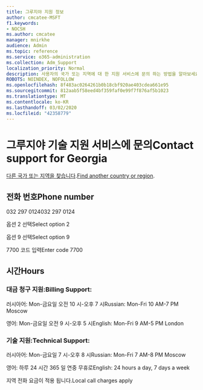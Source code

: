 ```yaml
---
title: 그루지야 지원 정보
author: cmcatee-MSFT
f1.keywords:
- NOCSH
ms.author: cmcatee
manager: mnirkhe
audience: Admin
ms.topic: reference
ms.service: o365-administration
ms.collection: Adm_Support
localization_priority: Normal
description: 사용자의 국가 또는 지역에 대 한 지원 서비스에 문의 하는 방법을 알아보세요.
ROBOTS: NOINDEX, NOFOLLOW
ms.openlocfilehash: 8f483ac0264261b0b18cbf920ae403cdea661e95
ms.sourcegitcommit: 812aab5f58eed4bf359faf0e99f7f876af5b1023
ms.translationtype: MT
ms.contentlocale: ko-KR
ms.lasthandoff: 03/02/2020
ms.locfileid: "42358779"
---
```

# <a name="contact-support-for-georgia"></a><span data-ttu-id="fa69c-103">그루지야 기술 지원 서비스에 문의</span><span class="sxs-lookup"><span data-stu-id="fa69c-103">Contact support for Georgia</span></span>

<span data-ttu-id="fa69c-104">[다른 국가 또는 지역을 찾습니다](../contact-support-for-business-products.md).</span><span class="sxs-lookup"><span data-stu-id="fa69c-104">[Find another country or region](../contact-support-for-business-products.md).</span></span>

## <a name="phone-number"></a><span data-ttu-id="fa69c-105">전화 번호</span><span class="sxs-lookup"><span data-stu-id="fa69c-105">Phone number</span></span>
<span data-ttu-id="fa69c-106">032 297 0124</span><span class="sxs-lookup"><span data-stu-id="fa69c-106">032 297 0124</span></span>

<span data-ttu-id="fa69c-107">옵션 2 선택</span><span class="sxs-lookup"><span data-stu-id="fa69c-107">Select option 2</span></span>

<span data-ttu-id="fa69c-108">옵션 9 선택</span><span class="sxs-lookup"><span data-stu-id="fa69c-108">Select option 9</span></span>

<span data-ttu-id="fa69c-109">7700 코드 입력</span><span class="sxs-lookup"><span data-stu-id="fa69c-109">Enter code 7700</span></span>

## <a name="hours"></a><span data-ttu-id="fa69c-110">시간</span><span class="sxs-lookup"><span data-stu-id="fa69c-110">Hours</span></span>
### <a name="billing-support"></a><span data-ttu-id="fa69c-111">대금 청구 지원:</span><span class="sxs-lookup"><span data-stu-id="fa69c-111">Billing Support:</span></span>

<span data-ttu-id="fa69c-112">러시아어: Mon-금요일 오전 10 시-오후 7 시</span><span class="sxs-lookup"><span data-stu-id="fa69c-112">Russian: Mon-Fri 10 AM-7 PM Moscow</span></span>

<span data-ttu-id="fa69c-113">영어: Mon-금요일 오전 9 시-오후 5 시</span><span class="sxs-lookup"><span data-stu-id="fa69c-113">English: Mon-Fri 9 AM-5 PM London</span></span>

### <a name="technical-support"></a><span data-ttu-id="fa69c-114">기술 지원:</span><span class="sxs-lookup"><span data-stu-id="fa69c-114">Technical Support:</span></span>

<span data-ttu-id="fa69c-115">러시아어: Mon-금요일 7 시-오후 8 시</span><span class="sxs-lookup"><span data-stu-id="fa69c-115">Russian: Mon-Fri 7 AM-8 PM Moscow</span></span>

<span data-ttu-id="fa69c-116">영어: 하루 24 시간 365 일 연중 무휴로</span><span class="sxs-lookup"><span data-stu-id="fa69c-116">English: 24 hours a day, 7 days a week</span></span>

<span data-ttu-id="fa69c-117">지역 전화 요금이 적용 됩니다.</span><span class="sxs-lookup"><span data-stu-id="fa69c-117">Local call charges apply</span></span>
